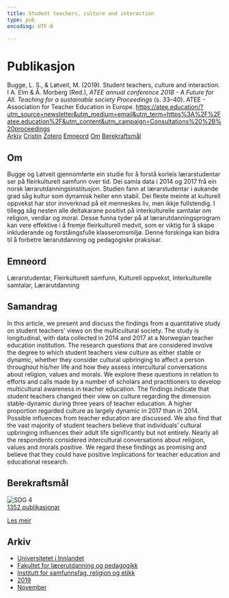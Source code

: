 ```yaml
---
title: Student teachers, culture and interaction
type: pub
encoding: UTF-8

---
```

<h1>Publikasjon</h1>
<article id="csl-bib-container-GU88BV8C" class="csl-bib-container">
  <div class="csl-bib-body"> <div class="csl-entry">Bugge, L. S., &#38; Løtveit, M. (2019). Student teachers, culture and interaction. I A. Elm &#38; Å. Morberg (Red.), <i>ATEE annual conference 2018 - A Future for All. Teaching for a sustainable society Proceedings</i> (s. 33–40). ATEE - Association for Teacher Education in Europe. <a href="https://atee.education/?utm_source=newsletter&#38;utm_medium=email&#38;utm_term=https%3A%2F%2Fatee.education%2F&#38;utm_content&#38;utm_campaign=Consultations%20%2B%20proceedings">https://atee.education/?utm_source=newsletter&#38;utm_medium=email&#38;utm_term=https%3A%2F%2Fatee.education%2F&#38;utm_content&#38;utm_campaign=Consultations%20%2B%20proceedings</a></div> </div>
  <div class="csl-bib-buttons">
    <a href="#taxonomy-article-GU88BV8C" alt="archive" class="csl-bib-button">Arkiv</a>
    <a href="https://app.cristin.no/results/show.jsf?id=1753714" alt="Cristin" class="csl-bib-button">Cristin</a>
    <a href="http://zotero.org/groups/5881554/items/GU88BV8C" alt="Zotero" class="csl-bib-button">Zotero</a>
    <a href="#keywords-article-GU88BV8C" alt="keywords" class="csl-bib-button">Emneord</a>
    <a href="#about-article-GU88BV8C" alt="about_pub" class="csl-bib-button">Om</a>
    <a href="#sdg-article-GU88BV8C" alt="sdg" class="csl-bib-button">Berekraftsmål</a>
  </div>
  <div id="csl-bib-meta-container-GU88BV8C"></div>
</article>
<div id="csl-bib-meta-GU88BV8C" class="csl-bib-meta">
  <article id="about-article-GU88BV8C" class="about_pub-article">
    <h1>Om</h1>
    Bugge og Løtveit gjennomførte ein studie for å forstå korleis lærarstudentar ser på fleirkulturelt samfunn over tid. Dei samla data i 2014 og 2017 frå ein norsk lærarutdanningsinstitusjon. Studien fann at lærarstudentar i aukande grad såg kultur som dynamisk heller enn stabil. Dei fleste meinte at kulturell oppvekst har stor innverknad på eit menneskes liv, men ikkje fullstendig. I tillegg såg nesten alle deltakarane positivt på interkulturelle samtalar om religion, verdiar og moral. Desse funna tyder på at lærarutdanningsprogram kan vere effektive i å fremje fleirkulturell medvit, som er viktig for å skape inkluderande og forståingsfulle klasseromsmiljø. Denne forskinga kan bidra til å forbetre lærarutdanning og pedagogiske praksisar.
  </article>
  <article id="keywords-article-GU88BV8C" class="keywords-article">
    <h1>Emneord</h1>
    Lærarstudentar, Fleirkulturelt samfunn, Kulturell oppvekst, Interkulturelle samtalar, Lærarutdanning
  </article>
  <article id="abstract-article-GU88BV8C" class="abstract-article">
    <h1>Samandrag</h1>
    In this article, we present and discuss the findings from a quantitative study on student teachers’ views on the 
multicultural society. The study is longitudinal, with data collected in 2014 and 2017 at a Norwegian teacher 
education institution. The research questions that are considered involve the degree to which student teachers view culture as either stable or dynamic, whether they consider cultural upbringing to affect a person 
throughout his/her life and how they assess intercultural conversations about religion, values and morals. 
We explore these questions in relation to efforts and calls made by a number of scholars and practitioners to 
develop multicultural awareness in teacher education. The findings indicate that student teachers changed 
their view on culture regarding the dimension stable-dynamic during three years of teacher education. A 
higher proportion regarded culture as largely dynamic in 2017 than in 2014. Possible influences from teacher education are discussed. We also find that the vast majority of student teachers believe that individuals’ 
cultural upbringing influences their adult life significantly but not entirely. Nearly all the respondents considered 
intercultural conversations about religion, values and morals positive. We regard these findings as promising 
and believe that they could have positive implications for teacher education and educational research.
  </article>
  <article id="sdg-article-GU88BV8C" class="sdg-article">
    <h1>Berekraftsmål</h1>
    <div class="sdg-container"><div id="sdg4" class="sdg">
        <img src="{{< params subfolder >}}images/sdg/sdg04_nn.png" class="image" alt="SDG 4">
        <div class="sdg-overlay">
          <a href="{{< params subfolder >}}nn/archive/?sdg=4#archive" class="sdg-publication-count"><span>1352</span> publikasjonar</a>
          <p><a href="https://fn.no/om-fn/fns-baerekraftsmaal/god-utdanning?lang=nno-NO" class="sdg-read-more">Les meir</a></p>
        </div>
      </div></div>
  </article>
  <article id="taxonomy-article-GU88BV8C" class="taxonomy-article">
    <h1>Arkiv</h1>
    <ul>
      <li><a href="{{< params subfolder >}}nn/archive/?key=3DCRN523">Universitetet i Innlandet</a></li>
      <li><a href="{{< params subfolder >}}nn/archive/?key=WYNZA47F">Fakultet for lærerutdanning og pedagogikk</a></li>
      <li><a href="{{< params subfolder >}}nn/archive/?key=XY7UYWKQ">Institutt for samfunnsfag, religion og etikk</a></li>
      <li><a href="{{< params subfolder >}}nn/archive/?key=UKHIYNRX">2019</a></li>
      <li><a href="{{< params subfolder >}}nn/archive/?key=4GJBDZYX">November</a></li>
    </ul>
  </article>
</div>
